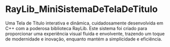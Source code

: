 # RayLib_MiniSistemaDeTelaDeTitulo

Uma Tela de Título interativa e dinâmica, cuidadosamente desenvolvida em C++ com a poderosa biblioteca RayLib. Este sistema foi criado para proporcionar uma experiência visual fluida e envolvente, trazendo um toque de modernidade e inovação, enquanto mantém a simplicidade e eficiência.
